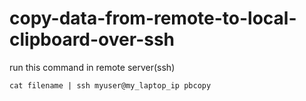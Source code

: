 # copy-data-from-remote-to-local-clipboard-over-ssh

run this command in remote server(ssh)

```
cat filename | ssh myuser@my_laptop_ip pbcopy
```
